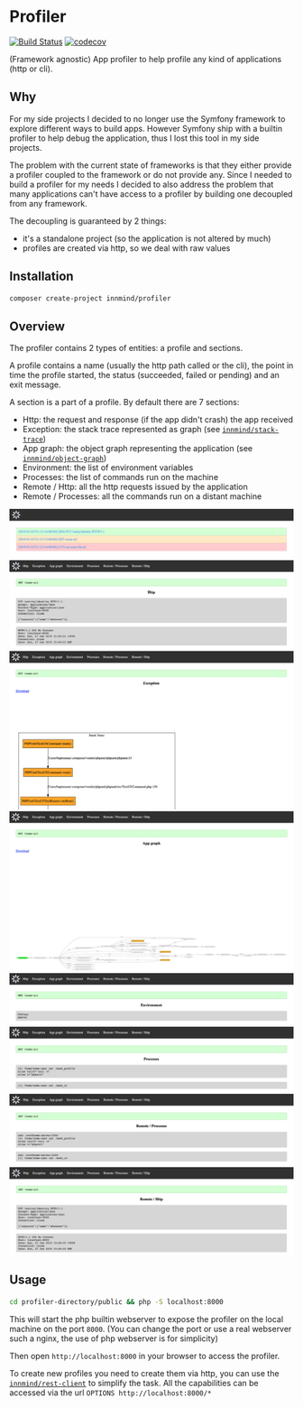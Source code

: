 # Profiler

[![Build Status](https://github.com/Innmind/Profiler/workflows/CI/badge.svg?branch=master)](https://github.com/Innmind/Profiler/actions?query=workflow%3ACI)
[![codecov](https://codecov.io/gh/Innmind/Profiler/branch/develop/graph/badge.svg)](https://codecov.io/gh/Innmind/Profiler)

(Framework agnostic) App profiler to help profile any kind of applications (http or cli).

## Why

For my side projects I decided to no longer use the Symfony framework to explore different ways to build apps. However Symfony ship with a builtin profiler to help debug the application, thus I lost this tool in my side projects.

The problem with the current state of frameworks is that they either provide a profiler coupled to the framework or do not provide any. Since I needed to build a profiler for my needs I decided to also address the problem that many applications can't have access to a profiler by building one decoupled from any framework.

The decoupling is guaranteed by 2 things:

- it's a standalone project (so the application is not altered by much)
- profiles are created via http, so we deal with raw values

## Installation

```sh
composer create-project innmind/profiler
```

## Overview

The profiler contains 2 types of entities: a profile and sections.

A profile contains a name (usually the http path called or the cli), the point in time the profile started, the status (succeeded, failed or pending) and an exit message.

A section is a part of a profile. By default there are 7 sections:
- Http: the request and response (if the app didn't crash) the app received
- Exception: the stack trace represented as graph (see [`innmind/stack-trace`](https://packagist.org/packages/innmind/stack-trace))
- App graph: the object graph representing the application (see [`innmind/object-graph`](https://packagist.org/packages/innmind/object-graph))
- Environment: the list of environment variables
- Processes: the list of commands run on the machine
- Remote / Http: all the http requests issued by the application
- Remote / Processes: all the commands run on a distant machine

![](overview/index.png)
![](overview/http.png)
![](overview/exception.png)
![](overview/app_graph.png)
![](overview/environment.png)
![](overview/processes.png)
![](overview/remote_processes.png)
![](overview/remote_http.png)

## Usage

```sh
cd profiler-directory/public && php -S localhost:8000
```

This will start the php builtin webserver to expose the profiler on the local machine on the port `8000`. (You can change the port or use a real webserver such a nginx, the use of php webserver is for simplicity)

Then open `http://localhost:8000` in your browser to access the profiler.

To create new profiles you need to create them via http, you can use the [`innmind/rest-client`](https://packagist.org/packages/innmind/rest-client) to simplify the task. All the capabilities can be accessed via the url `OPTIONS http://localhost:8000/*`
